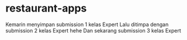 # restaurant-apps

Kemarin menyimpan submission 1 kelas Expert
Lalu ditimpa dengan submission 2 kelas Expert hehe
Dan sekarang submission 3 kelas Expert
